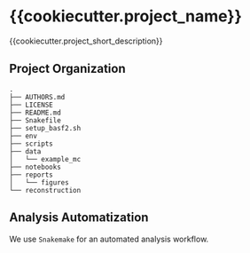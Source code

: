 {{cookiecutter.project_name}}
==============================

{{cookiecutter.project_short_description}}

Project Organization
--------------------

    .
    ├── AUTHORS.md
    ├── LICENSE
    ├── README.md
    ├── Snakefile
    ├── setup_basf2.sh
    ├── env
    ├── scripts
    ├── data
    │   └── example_mc
    ├── notebooks
    ├── reports
    │   └── figures
    └── reconstruction
   

Analysis Automatization
-----------------------

We use `Snakemake` for an automated analysis workflow.

